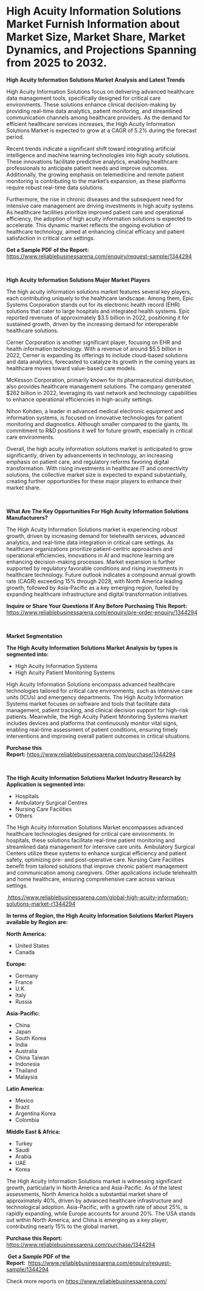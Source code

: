 <p><h1>High Acuity Information Solutions Market Furnish Information about Market Size, Market Share, Market Dynamics, and Projections Spanning from 2025 to 2032.</h1></p><p><strong>High Acuity Information Solutions Market Analysis and Latest Trends</strong></p>
<p><p>High Acuity Information Solutions focus on delivering advanced healthcare data management tools, specifically designed for critical care environments. These solutions enhance clinical decision-making by providing real-time data analytics, patient monitoring, and streamlined communication channels among healthcare providers. As the demand for efficient healthcare services increases, the High Acuity Information Solutions Market is expected to grow at a CAGR of 5.2% during the forecast period.</p><p>Recent trends indicate a significant shift toward integrating artificial intelligence and machine learning technologies into high acuity solutions. These innovations facilitate predictive analytics, enabling healthcare professionals to anticipate patient needs and improve outcomes. Additionally, the growing emphasis on telemedicine and remote patient monitoring is contributing to the market’s expansion, as these platforms require robust real-time data solutions.</p><p>Furthermore, the rise in chronic diseases and the subsequent need for intensive care management are driving investments in high acuity systems. As healthcare facilities prioritize improved patient care and operational efficiency, the adoption of high acuity information solutions is expected to accelerate. This dynamic market reflects the ongoing evolution of healthcare technology, aimed at enhancing clinical efficacy and patient satisfaction in critical care settings.</p></p>
<p><strong>Get a Sample PDF of the Report:&nbsp;</strong> <a href="https://www.reliablebusinessarena.com/enquiry/request-sample/1344294?utm_campaign=3294&utm_medium=2&utm_source=Github&utm_content=ia&utm_term=24032025&utm_id=high-acuity-information-solutions">https://www.reliablebusinessarena.com/enquiry/request-sample/1344294</a></p>
<p>&nbsp;</p>
<p><strong>High Acuity Information Solutions Major Market Players</strong></p>
<p><p>The high acuity information solutions market features several key players, each contributing uniquely to the healthcare landscape. Among them, Epic Systems Corporation stands out for its electronic health record (EHR) solutions that cater to large hospitals and integrated health systems. Epic reported revenues of approximately $3.5 billion in 2022, positioning it for sustained growth, driven by the increasing demand for interoperable healthcare solutions.</p><p>Cerner Corporation is another significant player, focusing on EHR and health information technology. With a revenue of around $5.5 billion in 2022, Cerner is expanding its offerings to include cloud-based solutions and data analytics, forecasted to catalyze its growth in the coming years as healthcare moves toward value-based care models.</p><p>McKesson Corporation, primarily known for its pharmaceutical distribution, also provides healthcare management solutions. The company generated $262 billion in 2022, leveraging its vast network and technology capabilities to enhance operational efficiencies in high-acuity settings.</p><p>Nihon Kohden, a leader in advanced medical electronic equipment and information systems, is focused on innovative technologies for patient monitoring and diagnostics. Although smaller compared to the giants, its commitment to R&D positions it well for future growth, especially in critical care environments.</p><p>Overall, the high acuity information solutions market is anticipated to grow significantly, driven by advancements in technology, an increasing emphasis on patient care, and regulatory reforms favoring digital transformation. With rising investments in healthcare IT and connectivity solutions, the collective market size is expected to expand substantially, creating further opportunities for these major players to enhance their market share.</p></p>
<p>&nbsp;</p>
<p><strong>What Are The Key Opportunities For High Acuity Information Solutions Manufacturers?</strong></p>
<p><p>The High Acuity Information Solutions market is experiencing robust growth, driven by increasing demand for telehealth services, advanced analytics, and real-time data integration in critical care settings. As healthcare organizations prioritize patient-centric approaches and operational efficiencies, innovations in AI and machine learning are enhancing decision-making processes. Market expansion is further supported by regulatory favorable conditions and rising investments in healthcare technology. Future outlook indicates a compound annual growth rate (CAGR) exceeding 15% through 2028, with North America leading growth, followed by Asia-Pacific as a key emerging region, fueled by expanding healthcare infrastructure and digital transformation initiatives.</p></p>
<p><strong>Inquire or Share Your Questions If Any Before Purchasing This Report:</strong> <a href="https://www.reliablebusinessarena.com/enquiry/pre-order-enquiry/1344294?utm_campaign=3294&utm_medium=2&utm_source=Github&utm_content=ia&utm_term=24032025&utm_id=high-acuity-information-solutions">https://www.reliablebusinessarena.com/enquiry/pre-order-enquiry/1344294</a></p>
<p>&nbsp;</p>
<p><strong>Market Segmentation</strong></p>
<p><strong>The High Acuity Information Solutions Market Analysis by types is segmented into:</strong></p>
<p><ul><li>High Acuity Information Systems</li><li>High Acuity Patient Monitoring Systems</li></ul></p>
<p><p>High Acuity Information Solutions encompass advanced healthcare technologies tailored for critical care environments, such as intensive care units (ICUs) and emergency departments. The High Acuity Information Systems market focuses on software and tools that facilitate data management, patient tracking, and clinical decision support for high-risk patients. Meanwhile, the High Acuity Patient Monitoring Systems market includes devices and platforms that continuously monitor vital signs, enabling real-time assessment of patient conditions, ensuring timely interventions and improving overall patient outcomes in critical situations.</p></p>
<p><strong>Purchase this Report:&nbsp;</strong><a href="https://www.reliablebusinessarena.com/purchase/1344294?utm_campaign=3294&utm_medium=2&utm_source=Github&utm_content=ia&utm_term=24032025&utm_id=high-acuity-information-solutions">https://www.reliablebusinessarena.com/purchase/1344294</a></p>
<p>&nbsp;</p>
<p><strong>The High Acuity Information Solutions Market Industry Research by Application is segmented into:</strong></p>
<p><ul><li>Hospitals</li><li>Ambulatory Surgical Centres</li><li>Nursing Care Facilities</li><li>Others</li></ul></p>
<p><p>The High Acuity Information Solutions Market encompasses advanced healthcare technologies designed for critical care environments. In hospitals, these solutions facilitate real-time patient monitoring and streamlined data management for intensive care units. Ambulatory Surgical Centers utilize these systems to enhance surgical efficiency and patient safety, optimizing pre- and post-operative care. Nursing Care Facilities benefit from tailored solutions that improve chronic patient management and communication among caregivers. Other applications include telehealth and home healthcare, ensuring comprehensive care across various settings.</p></p>
<p><a href="https://www.reliablebusinessarena.com/global-high-acuity-information-solutions-market-r1344294?utm_campaign=3294&utm_medium=2&utm_source=Github&utm_content=ia&utm_term=24032025&utm_id=high-acuity-information-solutions">&nbsp;https://www.reliablebusinessarena.com/global-high-acuity-information-solutions-market-r1344294</a></p>
<p><strong>In terms of Region, the High Acuity Information Solutions Market Players available by Region are:</strong></p>
<p>
    <p> <strong> North America: </strong>
        <ul>
            <li>United States</li>
            <li>Canada</li>
        </ul>
        </p> 
    <p> <strong> Europe: </strong>
        <ul>
            <li>Germany</li>
            <li>France</li>
            <li>U.K.</li>
            <li>Italy</li>
            <li>Russia</li>
        </ul>
        </p> 
    <p> <strong> Asia-Pacific: </strong>
        <ul>
            <li>China</li>
            <li>Japan</li>
            <li>South Korea</li>
            <li>India</li>
            <li>Australia</li>
            <li>China Taiwan</li>
            <li>Indonesia</li>
            <li>Thailand</li>
            <li>Malaysia</li>
        </ul>
        </p> 
    <p> <strong> Latin America: </strong>
        <ul>
            <li>Mexico</li>
            <li>Brazil</li>
            <li>Argentina Korea</li>
            <li>Colombia</li>
        </ul>
        </p> 
    <p> <strong> Middle East & Africa: </strong>
        <ul>
            <li>Turkey</li>
            <li>Saudi</li>
            <li>Arabia</li>
            <li>UAE</li>
            <li>Korea</li>
        </ul>
    </p>
    </p>
<p><p>The High Acuity Information Solutions market is witnessing significant growth, particularly in North America and Asia-Pacific. As of the latest assessments, North America holds a substantial market share of approximately 40%, driven by advanced healthcare infrastructure and technological adoption. Asia-Pacific, with a growth rate of about 25%, is rapidly expanding, while Europe accounts for around 20%. The USA stands out within North America, and China is emerging as a key player, contributing nearly 15% to the global market.</p></p>
<p><strong>Purchase this Report: </strong><a href="https://www.reliablebusinessarena.com/purchase/1344294?utm_campaign=3294&utm_medium=2&utm_source=Github&utm_content=ia&utm_term=24032025&utm_id=high-acuity-information-solutions">https://www.reliablebusinessarena.com/purchase/1344294</a></p>
<p>&nbsp;<strong>Get a Sample PDF of the Report:&nbsp;&nbsp;</strong><a href="https://www.reliablebusinessarena.com/enquiry/request-sample/1344294?utm_campaign=3294&utm_medium=2&utm_source=Github&utm_content=ia&utm_term=24032025&utm_id=high-acuity-information-solutions">https://www.reliablebusinessarena.com/enquiry/request-sample/1344294</a></p>
<p><strong></strong></p>
<p>Check more reports on <a href="https://www.reliablebusinessarena.com/?utm_campaign=3294&utm_medium=2&utm_source=Github&utm_content=ia&utm_term=24032025&utm_id=high-acuity-information-solutions">https://www.reliablebusinessarena.com/</a></p>